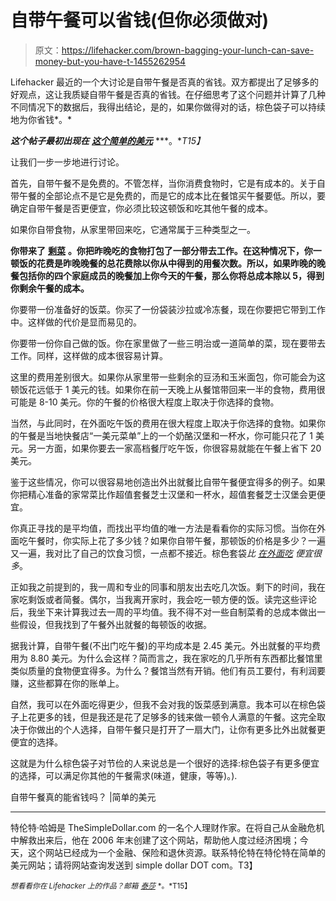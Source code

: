 # 自带午餐可以省钱(但你必须做对)

> 原文：<https://lifehacker.com/brown-bagging-your-lunch-can-save-money-but-you-have-t-1455262954>

Lifehacker 最近的一个大讨论是自带午餐是否真的省钱。双方都提出了足够多的好观点，这让我质疑自带午餐是否真的省钱。在仔细思考了这个问题并计算了几种不同情况下的数据后，我得出结论，是的，如果你做得对的话，棕色袋子可以持续地为你省钱*。*



***这个帖子最初出现在*** [***这个简单的美元***](http://www.thesimpledollar.com/does-brown-bagging-your-lunch-really-save-you-money/) ***。**T15】*

让我们一步一步地进行讨论。

首先，自带午餐不是免费的。不管怎样，当你消费食物时，它是有成本的。关于自带午餐的全部论点不是它是免费的，而是它的成本比在餐馆买午餐要低。所以，要确定自带午餐是否更便宜，你必须比较这顿饭和吃其他午餐的成本。

如果你自带食物，从家里带回来吃，它通常属于三种类型之一。

**你带来了** [**剩菜**](https://lifehacker.com/leftover-hacker-make-your-most-common-leftovers-taste-5874716) **。你把昨晚吃的食物打包了一部分带去工作。在这种情况下，你一顿饭的花费是昨晚晚餐的总花费除以你从中得到的用餐次数。所以，如果昨晚的晚餐包括你的四个家庭成员的晚餐加上你今天的午餐，那么你将总成本除以 5，得到你剩余午餐的成本。**

你要带一份准备好的饭菜。你买了一份袋装沙拉或冷冻餐，现在你要把它带到工作中。这样做的代价是显而易见的。

你要带一份你自己做的饭。你在家里做了一些三明治或一道简单的菜，现在要带去工作。同样，这样做的成本很容易计算。

这里的费用差别很大。如果你从家里带一些剩余的豆汤和玉米面包，你可能会为这顿饭花远低于 1 美元的钱。如果你在前一天晚上从餐馆带回来一半的食物，费用很可能是 8-10 美元。你的午餐的价格很大程度上取决于你选择的食物。

当然，与此同时，在外面吃午饭的费用在很大程度上取决于你选择的食物。如果你的午餐是当地快餐店“一美元菜单”上的一个奶酪汉堡和一杯水，你可能只花了 1 美元。另一方面，如果你要去一家高档餐厅吃午饭，你很容易就能在午餐上省下 20 美元。

鉴于这些情况，你可以很容易地创造出外出就餐比自带午餐便宜得多的例子。如果你把精心准备的家常菜比作超值套餐芝士汉堡和一杯水，超值套餐芝士汉堡会更便宜。

你真正寻找的是平均值，而找出平均值的唯一方法是看看你的实际习惯。当你在外面吃午餐时，你实际上花了多少钱？如果你自带午餐，那顿饭的价格是多少？一遍又一遍，我对比了自己的饮食习惯，一点都不接近。棕色套袋*比 [在外面吃](https://lifehacker.com/how-to-save-money-when-dining-out-5840171) 便宜很多*。

正如我之前提到的，我一周和专业的同事和朋友出去吃几次饭。剩下的时间，我在家吃剩饭或者简餐。偶尔，当我离开家时，我会吃一顿方便的饭。读完这些评论后，我坐下来计算我过去一周的平均值。我不得不对一些自制菜肴的总成本做出一些假设，但我找到了午餐外出就餐的每顿饭的收据。

据我计算，自带午餐(不出门吃午餐)的平均成本是 2.45 美元。外出就餐的平均费用为 8.80 美元。为什么会这样？简而言之，我在家吃的几乎所有东西都比餐馆里类似质量的食物便宜得多。为什么？餐馆当然有开销。他们有员工要付，有利润要赚，这些都算在你的账单上。

自然，我可以在外面吃得更少，但我不会对我的饭菜感到满意。我本可以在棕色袋子上花更多的钱，但是我还是花了足够多的钱来做一顿令人满意的午餐。这完全取决于你做出的个人选择，自带午餐只是打开了一扇大门，让你有更多比外出就餐更便宜的选择。

这就是为什么棕色袋子对节俭的人来说总是一个很好的选择:棕色袋子有更多便宜的选择，可以满足你其他的午餐需求(味道，健康，等等)。).

自带午餐真的能省钱吗？ |简单的美元

* * *

特伦特·哈姆是 TheSimpleDollar.com 的一名个人理财作家。在将自己从金融危机中解救出来后，他在 2006 年末创建了这个网站，帮助他人度过经济困境；今天，这个网站已经成为一个金融、保险和退休资源。联系特伦特在特伦特在简单的美元网站；请将网站查询发送到 simple dollar DOT com。T3】

<small>*想看看你在 Lifehacker 上的作品？邮箱*</small> [<small>*泰莎*</small>](https://mail.google.com/mail/?view=cm&fs=1&tf=1&to=tessa@lifehacker.com) <small>*。*T15】</small>